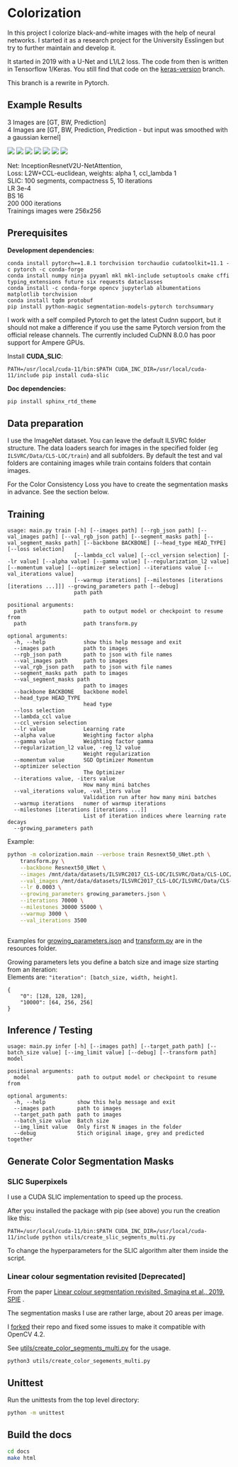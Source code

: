 # Colorization

In this project I colorize black-and-white images with the help of neural networks. I started it as a research project
for the University Esslingen but try to further maintain and develop it.

It started in 2019 with a U-Net and L1/L2 loss. The code from then is written in Tensorflow 1/Keras. You still find that
code on the [keras-version](https://github.com/dketterer/colorization/tree/keras-version) branch.

This branch is a rewrite in Pytorch.

## Example Results

3 Images are [GT, BW, Prediction]  
4 Images are [GT, BW, Prediction, Prediction - but input was smoothed with a gaussian kernel]

![](docs/_static/images/prediction-00001.jpg)
![](docs/_static/images/prediction-00014.jpg)
![](docs/_static/images/prediction-00022.jpg)
![](docs/_static/images/prediction-00218.jpg)
![](docs/_static/images/prediction-00731.jpg)
![](docs/_static/images/prediction-00738.jpg)
![](docs/_static/images/prediction-00862.jpg)


Net: InceptionResnetV2U-NetAttention,  
Loss: L2W+CCL-euclidean, weights: alpha 1, ccl_lambda 1  
SLIC: 100 segments, compactness 5, 10 iterations  
LR 3e-4  
BS 16  
200 000 iterations  
Trainings images were 256x256

## Prerequisites

**Development dependencies:**

```
conda install pytorch==1.8.1 torchvision torchaudio cudatoolkit=11.1 -c pytorch -c conda-forge
conda install numpy ninja pyyaml mkl mkl-include setuptools cmake cffi typing_extensions future six requests dataclasses
conda install -c conda-forge opencv jupyterlab albumentations matplotlib torchvision
conda install tqdm protobuf
pip install python-magic segmentation-models-pytorch torchsummary
```

I work with a self compiled Pytorch to get the latest Cudnn support, but it should not make a difference if you use the
same Pytorch version from the official release channels. The currently included CuDNN 8.0.0 has poor support for Ampere
GPUs.

Install **CUDA_SLIC**:

```
PATH=/usr/local/cuda-11/bin:$PATH CUDA_INC_DIR=/usr/local/cuda-11/include pip install cuda-slic
```

**Doc dependencies:**

```bash
pip install sphinx_rtd_theme
```

## Data preparation

I use the ImageNet dataset. You can leave the default ILSVRC folder structure. The data loaders search for images in the
specified folder (eg `ILSVRC/Data/CLS-LOC/train`) and all subfolders. By default the test and val folders are containing
images while train contains folders that contain images.

For the Color Consistency Loss you have to create the segmentation masks in advance. See the section below.

## Training

```
usage: main.py train [-h] [--images path] [--rgb_json path] [--val_images path] [--val_rgb_json path] [--segment_masks path] [--val_segment_masks path] [--backbone BACKBONE] [--head_type HEAD_TYPE] [--loss selection]
                     [--lambda_ccl value] [--ccl_version selection] [--lr value] [--alpha value] [--gamma value] [--regularization_l2 value] [--momentum value] [--optimizer selection] --iterations value [--val_iterations value]
                     [--warmup iterations] [--milestones [iterations [iterations ...]]] --growing_parameters path [--debug]
                     path path

positional arguments:
  path                  path to output model or checkpoint to resume from
  path                  path transform.py

optional arguments:
  -h, --help            show this help message and exit
  --images path         path to images
  --rgb_json path       path to json with file names
  --val_images path     path to images
  --val_rgb_json path   path to json with file names
  --segment_masks path  path to images
  --val_segment_masks path
                        path to images
  --backbone BACKBONE   backbone model
  --head_type HEAD_TYPE
                        head type
  --loss selection
  --lambda_ccl value
  --ccl_version selection
  --lr value            Learning rate
  --alpha value         Weighting factor alpha
  --gamma value         Weighting factor gamma
  --regularization_l2 value, -reg_l2 value
                        Weight regularization
  --momentum value      SGD Optimizer Momentum
  --optimizer selection
                        The Optimizer
  --iterations value, -iters value
                        How many mini batches
  --val_iterations value, -val_iters value
                        Validation run after how many mini batches
  --warmup iterations   numer of warmup iterations
  --milestones [iterations [iterations ...]]
                        List of iteration indices where learning rate decays
  --growing_parameters path
```

Example:

```bash
python -m colorization.main --verbose train Resnext50_UNet.pth \
    transform.py \
    --backbone Resnext50_UNet \
    --images /mnt/data/datasets/ILSVRC2017_CLS-LOC/ILSVRC/Data/CLS-LOC/train \
    --val_images /mnt/data/datasets/ILSVRC2017_CLS-LOC/ILSVRC/Data/CLS-LOC/val \
    --lr 0.0003 \
    --growing_parameters growing_parameters.json \
    --iterations 70000 \
    --milestones 30000 55000 \
    --warmup 3000 \
    --val_iterations 3500
    
```

Examples for [growing_parameters.json](resources/growing_parameters.json) and
[transform.py](resources/transform.py) are in the resources folder.

Growing parameters lets you define a batch size and image size starting from an iteration:  
Elements are: `"iteration": [batch_size, width, height]`.

```
{
	"0": [128, 128, 128],
	"10000": [64, 256, 256]
}
```

## Inference / Testing

```
usage: main.py infer [-h] [--images path] [--target_path path] [--batch_size value] [--img_limit value] [--debug] [--transform path] model

positional arguments:
  model               path to output model or checkpoint to resume from

optional arguments:
  -h, --help          show this help message and exit
  --images path       path to images
  --target_path path  path to images
  --batch_size value  Batch size
  --img_limit value   Only first N images in the folder
  --debug             Stich original image, grey and predicted together
```

## Generate Color Segmentation Masks

### SLIC Superpixels

I use a CUDA SLIC implementation to speed up the process.

After you installed the package with pip (see above) you run the creation like this:

`PATH=/usr/local/cuda-11/bin:$PATH CUDA_INC_DIR=/usr/local/cuda-11/include python utils/create_slic_segments_multi.py`

To change the hyperparameters for the SLIC algorithm alter them inside the script.

### Linear colour segmentation revisited [Deprecated]

From the
paper [Linear colour segmentation revisited, Smagina et al., 2019, SPIE](https://spie.org/Publications/Proceedings/Paper/10.1117/12.2523007?SSO=1)
.

The segmentation masks I use are rather large, about 20 areas per image.

I [forked](https://github.com/dketterer/colorsegmentation) their repo and fixed some issues to make it compatible with
OpenCV 4.2.

See [utils/create_color_segments_multi.py](utils/create_color_segements_multi.py) for the usage.

```
python3 utils/create_color_segements_multi.py
```

## Unittest

Run the unittests from the top level directory:

```bash
python -m unittest
```

## Build the docs

```bash
cd docs
make html
```